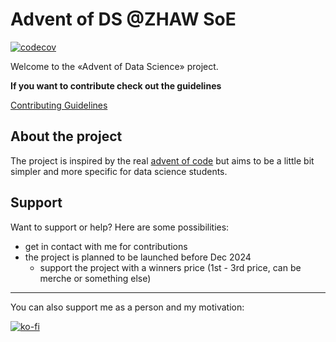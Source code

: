 # Advent of DS @ZHAW SoE

[![codecov](https://codecov.io/gh/JohnTrunix/advent-of-ds/graph/badge.svg?token=TVLQ1YBI83)](https://codecov.io/gh/JohnTrunix/advent-of-ds)

Welcome to the «Advent of Data Science» project.

**If you want to contribute check out the guidelines**

[Contributing Guidelines](CONTRIBUTING.md)

## About the project

The project is inspired by the real [advent of code](https://adventofcode.com/) 
but aims to be a little bit simpler and more specific for data science students.

## Support

Want to support or help? Here are some possibilities:

- get in contact with me for contributions
- the project is planned to be launched before Dec 2024
  - support the project with a winners price 
    (1st - 3rd price, can be merche or something else)

---

You can also support me as a person and my motivation:

[![ko-fi](https://ko-fi.com/img/githubbutton_sm.svg)](https://ko-fi.com/H2H0DTCU5)
